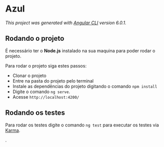 # Azul

_This project was generated with [Angular CLI](https://github.com/angular/angular-cli) version 6.0.1._

## Rodando o projeto

É necessário ter o **Node.js** instalado na sua maquina para poder rodar o projeto.

Para rodar o projeto siga estes passos:
- Clonar o projeto
- Entre na pasta do projeto pelo terminal
- Instale as dependências do projeto digitando o comando `npm install`
- Digite o comando `ng serve`.
- Acesse `http://localhost:4200/`

## Rodando os testes

Para rodar os testes digite o comando `ng test` para executar os testes via [Karma](https://karma-runner.github.io).

.
